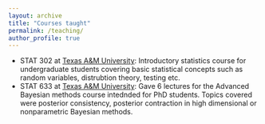 ```yaml
---
layout: archive
title: "Courses taught"
permalink: /teaching/
author_profile: true
---
```


* STAT 302 at [Texas A&M University](https://www.tamu.edu/): Introductory statistics course for undergraduate students covering basic 
statistical concepts such as random variables, distrubtion theory, testing etc.
* STAT 633 at [Texas A&M University](https://www.tamu.edu/): Gave 6 lectures for the Advanced Bayesian methods course intednded for PhD 
students. Topics covered were posterior consistency, posterior contraction in high dimensional or nonparametric Bayesian methods.

